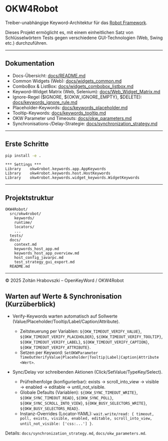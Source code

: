 # OKW4Robot

Treiber-unabhängige Keyword-Architektur für das [Robot Framework](https://robotframework.org/).

Dieses Projekt ermöglicht es, mit einem einheitlichen Satz von Schlüsselwörtern Tests gegen verschiedene GUI-Technologien (Web, Swing etc.) durchzuführen.

---

## Dokumentation

- Docs-Übersicht: [docs/README.md](docs/README.md)
- Common Widgets (Web): [docs/widgets_common.md](docs/widgets_common.md)
- ComboBox & ListBox: [docs/widgets_combobox_listbox.md](docs/widgets_combobox_listbox.md)
- Keyword–Widget Matrix (Web, Selenium): [docs/Web_Widget_Matrix.md](docs/Web_Widget_Matrix.md)
- Ignore-Regel ($IGNORE, ${OKW_IGNORE_EMPTY}, $DELETE): [docs/keywords_ignore_rule.md](docs/keywords_ignore_rule.md)
- Placeholder-Keywords: [docs/keywords_placeholder.md](docs/keywords_placeholder.md)
- Tooltip-Keywords: [docs/keywords_tooltip.md](docs/keywords_tooltip.md)
- OKW Parameter und Timeouts: [docs/okw_parameters.md](docs/okw_parameters.md)
- Synchronisations-/Delay-Strategie: [docs/synchronization_strategy.md](docs/synchronization_strategy.md)

---

## Erste Schritte

```bash
pip install -e .
```

```robotframework
*** Settings ***
Library    okw4robot.keywords.app.AppKeywords
Library    okw4robot.keywords.host.HostKeywords
Library    okw4robot.keywords.widget_keywords.WidgetKeywords
```

---

## Projektstruktur

```
OKW4Robot/
  src/okw4robot/
    keywords/
    runtime/
    locators/
    ...
  tests/
  docs/
    context.md
    keywords_host_app.md
    keywords_host_app_overview.md
    host_config_javarpc.md
    test_strategy_gui_export.md
  README.md
```

---

© 2025 Zoltán Hrabovszki – OpenKeyWord / OKW4Robot

## Warten auf Werte & Synchronisation (Kurzüberblick)

- Verify-Keywords warten automatisch auf Sollwerte (Value/Placeholder/Tooltip/Label/Caption/Attribute).
  - Zeitsteuerung per Variablen: `${OKW_TIMEOUT_VERIFY_VALUE}`, `${OKW_TIMEOUT_VERIFY_PLACEHOLDER}`, `${OKW_TIMEOUT_VERIFY_TOOLTIP}`, `${OKW_TIMEOUT_VERIFY_LABEL}`, `${OKW_TIMEOUT_VERIFY_CAPTION}`, `${OKW_TIMEOUT_VERIFY_ATTRIBUTE}`.
  - Setzen per Keyword: `SetOKWParameter    TimeOutVerifyValue|Placeholder|Tooltip|Label|Caption|Attribute    <Wert>`.

- Sync/Delay vor schreibenden Aktionen (Click/SetValue/TypeKey/Select).
  - Prüfreihenfolge (konfigurierbar): exists → scroll_into_view → visible → enabled → editable → until_not_visible.
  - Globale Defaults (Variablen): `${OKW_SYNC_TIMEOUT_WRITE}`, `${OKW_SYNC_TIMEOUT_READ}`, `${OKW_SYNC_POLL}`, `${OKW_SYNC_SCROLL_INTO_VIEW}`, `${OKW_BUSY_SELECTORS_WRITE}`, `${OKW_BUSY_SELECTORS_READ}`.
  - Instanz-Overrides (Locator-YAML): `wait.write/read: { timeout, poll, exists, visible, enabled, editable, scroll_into_view, until_not_visible: ['css:...'] }`.

Details: `docs/synchronization_strategy.md`, `docs/okw_parameters.md`.

